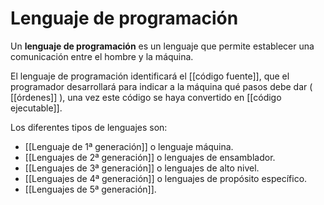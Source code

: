 # Lenguaje de programación
Un **lenguaje de programación** es un lenguaje que permite establecer una comunicación entre el hombre y la máquina.

El lenguaje de programación identificará el [[código fuente]], que el programador desarrollará para indicar a la máquina qué pasos debe dar ( [[órdenes]] ), una vez este código se haya convertido en [[código ejecutable]].

Los diferentes tipos de lenguajes son:

-   [[Lenguaje de 1ª generación]] o lenguaje máquina.
-   [[Lenguajes de 2ª generación]] o lenguajes de ensamblador.
-   [[Lenguajes de 3ª generación]] o lenguajes de alto nivel.
-   [[Lenguajes de 4ª generación]] o lenguajes de propósito específico.
-   [[Lenguajes de 5ª generación]].
